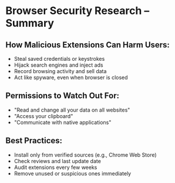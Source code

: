# Browser Security Research – Summary

##  How Malicious Extensions Can Harm Users:
- Steal saved credentials or keystrokes
- Hijack search engines and inject ads
- Record browsing activity and sell data
- Act like spyware, even when browser is closed

## Permissions to Watch Out For:
- "Read and change all your data on all websites"
- "Access your clipboard"
- "Communicate with native applications"

##  Best Practices:
- Install only from verified sources (e.g., Chrome Web Store)
- Check reviews and last update date
- Audit extensions every few weeks
- Remove unused or suspicious ones immediately

